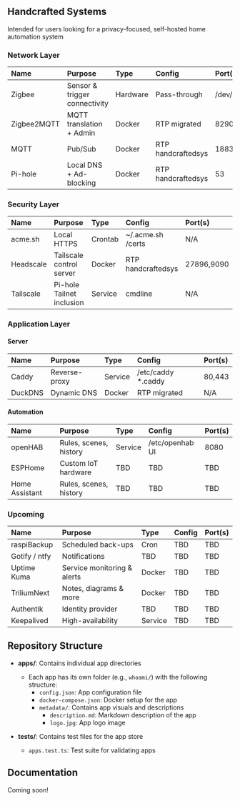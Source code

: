 ## Handcrafted Systems

Intended for users looking for a privacy-focused, self-hosted home automation system

### Network Layer
| Name             | Purpose                       | Type     | Config             | Port(s)       |
|:-----------------|:------------------------------|:---------|:-------------------|:--------------|
| Zigbee           | Sensor & trigger connectivity | Hardware | Pass-through       | /dev/ttyACM0  |
| Zigbee2MQTT      | MQTT translation + Admin      | Docker   | RTP migrated       | 8290          |
| MQTT             | Pub/Sub                       | Docker   | RTP handcraftedsys | 1883,9001     |
| Pi-hole          | Local DNS + Ad-blocking       | Docker   | RTP handcraftedsys | 53            |

### Security Layer
| Name             | Purpose                       | Type     | Config             | Port(s)       |
|:-----------------|:------------------------------|:---------|:-------------------|:--------------|
| acme.sh          | Local HTTPS                   | Crontab  | ~/.acme.sh /certs  | N/A           |
| Headscale        | Tailscale control server      | Docker   | RTP handcraftedsys | 27896,9090    |
| Tailscale        | Pi-hole Tailnet inclusion     | Service  | cmdline            | N/A           |

### Application Layer
#### Server
| Name             | Purpose                       | Type     | Config             | Port(s)       |
|:-----------------|:------------------------------|:---------|:-------------------|:--------------|
| Caddy            | Reverse-proxy                 | Service  | /etc/caddy *.caddy | 80,443        |
| DuckDNS          | Dynamic DNS                   | Docker   | RTP migrated       | N/A           |

#### Automation
| Name             | Purpose                       | Type     | Config             | Port(s)       |
|:-----------------|:------------------------------|:---------|:-------------------|:--------------|
| openHAB          | Rules, scenes, history        | Service  | /etc/openhab UI    | 8080          |
| ESPHome          | Custom IoT hardware           | TBD      | TBD                | TBD           |
| Home Assistant   | Rules, scenes, history        | TBD      | TBD                | TBD           |

### Upcoming
| Name             | Purpose                       | Type     | Config             | Port(s)       |
|:-----------------|:------------------------------|:---------|:-------------------|:--------------|
| raspiBackup      | Scheduled back-ups            | Cron     | TBD                | TBD           |
| Gotify / ntfy    | Notifications                 | TBD      | TBD                | TBD           |
| Uptime Kuma      | Service monitoring & alerts   | Docker   | TBD                | TBD           |
| TriliumNext      | Notes, diagrams & more        | Docker   | TBD                | TBD           |
| Authentik        | Identity provider             | TBD      | TBD                | TBD           |
| Keepalived       | High-availability             | Service  | TBD                | TBD           |


## Repository Structure

- **apps/**: Contains individual app directories

  - Each app has its own folder (e.g., `whoami/`) with the following structure:
    - `config.json`: App configuration file
    - `docker-compose.json`: Docker setup for the app
    - `metadata/`: Contains app visuals and descriptions
      - `description.md`: Markdown description of the app
      - `logo.jpg`: App logo image

- **tests/**: Contains test files for the app store

  - `apps.test.ts`: Test suite for validating apps

## Documentation

Coming soon!
